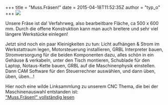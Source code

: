 +++
title = "Muss.Fräsen!"
date = 2015-04-18T11:52:35Z
author = "typ_o"
+++
[![](https://flipdot.org/blog/uploads/20150417_132626.serendipityThumb.jpg)](https://flipdot.org/blog/uploads/20150417_132626.jpg)  
  
Unsere Fräse ist da\! Verfahrweg, also bearbeitbare Fläche, ca 500 x 600
mm. Durch die offene Konstruktion kann man auch breitere und sehr viel
längere Werkstücke einlegen\!  
  
Jetzt sind noch ein paar Kleinigkeiten zu tun: Licht aufhängen & Strom
im Werkstattraum legen, Motorsteuerung installieren, GRBL Interpreter
bauen, Stromversorgung für die beiden Komponenten dazu, alles schön in
ein Gehäuse & verkabeln, unter den Tisch montieren, Schublade für den
Laptop, Notaus-Kette bauen, GRBL auf die Maschinenphysik einstellen.
Dann CAM Software für den Steuerrechner auswählen, und dann üben, üben,
üben...\!  
  
Hier noch eine wilde Linksammlung zu unserem CNC Thema, die bei der
Maschinenauswahl entstanden ist:  
["Muss.Fräsen\!" vollständig
lesen](https://flipdot.org/blog/archives/275-Muss.Fraesen!.html#extended)
